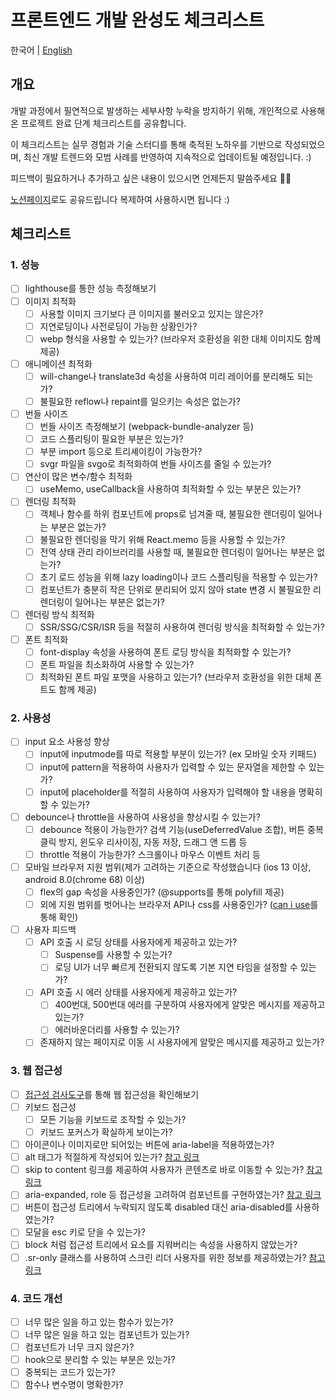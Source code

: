 # 프론트엔드 개발 완성도 체크리스트

한국어 | [English](./README-EN.md)

## 개요
개발 과정에서 필연적으로 발생하는 세부사항 누락을 방지하기 위해, 개인적으로 사용해온 프로젝트 완료 단계 체크리스트를 공유합니다. <br/>

이 체크리스트는 실무 경험과 기술 스터디를 통해 축적된 노하우를 기반으로 작성되었으며, 최신 개발 트렌드와 모범 사례를 반영하여 지속적으로 업데이트될 예정입니다. :) <br/>

피드백이 필요하거나 추가하고 싶은 내용이 있으시면 언제든지 말씀주세요 🙌🙌 <br/>

[노션페이지](https://private-crab-648.notion.site/19d9b72044de800ea6ced4e2f8d9e316?pvs=4)로도 공유드립니다 복제하여 사용하시면 됩니다 :)

## 체크리스트
### 1. 성능
- [ ] lighthouse를 통한 성능 측정해보기
- [ ] 이미지 최적화
    - [ ] 사용할 이미지 크기보다 큰 이미지를 불러오고 있지는 않은가?
    - [ ] 지연로딩이나 사전로딩이 가능한 상황인가?
    - [ ] webp 형식을 사용할 수 있는가? (브라우저 호환성을 위한 대체 이미지도 함께 제공)
- [ ] 애니메이션 최적화
    - [ ] will-change나 translate3d 속성을 사용하여 미리 레이어를 분리해도 되는가?
    - [ ] 불필요한 reflow나 repaint를 일으키는 속성은 없는가?
- [ ] 번들 사이즈
  - [ ] 번들 사이즈 측정해보기 (webpack-bundle-analyzer 등)
  - [ ] 코드 스플리팅이 필요한 부분은 있는가?
  - [ ] 부분 import 등으로 트리셰이킹이 가능한가?
  - [ ] svgr 파일을 svgo로 최적화하여 번들 사이즈를 줄일 수 있는가?
- [ ] 연산이 많은 변수/함수 최적화 
  - [ ] useMemo, useCallback을 사용하여 최적화할 수 있는 부분은 있는가?
- [ ] 렌더링 최적화 
  - [ ] 객체나 함수를 하위 컴포넌트에 props로 넘겨줄 때, 불필요한 렌더링이 일어나는 부분은 없는가?
  - [ ] 불필요한 렌더링을 막기 위해 React.memo 등을 사용할 수 있는가?
  - [ ] 전역 상태 관리 라이브러리를 사용할 때, 불필요한 렌더링이 일어나는 부분은 없는가? 
  - [ ] 초기 로드 성능을 위해 lazy loading이나 코드 스플리팅을 적용할 수 있는가?
  - [ ] 컴포넌트가 충분히 작은 단위로 분리되어 있지 않아 state 변경 시 불필요한 리렌더링이 일어나는 부분은 없는가? 
- [ ] 렌더링 방식 최적화
  - [ ] SSR/SSG/CSR/ISR 등을 적절히 사용하여 렌더링 방식을 최적화할 수 있는가?
- [ ] 폰트 최적화
  - [ ] font-display 속성을 사용하여 폰트 로딩 방식을 최적화할 수 있는가?
  - [ ] 폰트 파일을 최소화하여 사용할 수 있는가?
  - [ ] 최적화된 폰트 파일 포맷을 사용하고 있는가? (브라우저 호환성을 위한 대체 폰트도 함께 제공)

### 2. 사용성
- [ ] input 요소 사용성 향상
  - [ ] input에 inputmode를 따로 적용할 부분이 있는가? (ex 모바일 숫자 키패드)
  - [ ] input에 pattern을 적용하여 사용자가 입력할 수 있는 문자열을 제한할 수 있는가?
  - [ ] input에 placeholder를 적절히 사용하여 사용자가 입력해야 할 내용을 명확히 할 수 있는가?
- [ ] debounce나 throttle을 사용하여 사용성을 향상시킬 수 있는가?
  - [ ] debounce 적용이 가능한가? 검색 기능(useDeferredValue 조합), 버튼 중복 클릭 방지, 윈도우 리사이징, 자동 저장, 드래그 앤 드롭 등
  - [ ] throttle 적용이 가능한가? 스크롤이나 마우스 이벤트 처리 등
- [ ] 모바일 브라우저 지원 범위(제가 고려하는 기준으로 작성했습니다 (ios 13 이상, android 8.0(chrome 68) 이상)
  - [ ] flex의 gap 속성을 사용중인가? (@supports를 통해 polyfill 제공)
  - [ ] 외에 지원 범위를 벗어나는 브라우저 API나 css를 사용중인가? ([can i use](https://caniuse.com/)를 통해 확인)
- [ ] 사용자 피드백
  - [ ] API 호출 시 로딩 상태를 사용자에게 제공하고 있는가?
    - [ ] Suspense를 사용할 수 있는가?
    - [ ] 로딩 UI가 너무 빠르게 전환되지 않도록 기본 지연 타임을 설정할 수 있는가?
  - [ ] API 호출 시 에러 상태를 사용자에게 제공하고 있는가?
    - [ ] 400번대, 500번대 에러를 구분하여 사용자에게 알맞은 메시지를 제공하고 있는가?
    - [ ] 에러바운더리를 사용할 수 있는가?
  - [ ] 존재하지 않는 페이지로 이동 시 사용자에게 알맞은 메시지를 제공하고 있는가?

### 3. 웹 접근성
- [ ] [접근성 검사도구](https://catstanets.tistory.com/167)를 통해 웹 접근성을 확인해보기
- [ ] 키보드 접근성
  - [ ] 모든 기능을 키보드로 조작할 수 있는가?
  - [ ] 키보드 포커스가 확실하게 보이는가?
- [ ] 아이콘이나 이미지로만 되어있는 버튼에 aria-label을 적용하였는가?
- [ ] alt 태그가 적절하게 작성되어 있는가? [참고 링크](https://catstanets.tistory.com/142)
- [ ] skip to content 링크를 제공하여 사용자가 콘텐츠로 바로 이동할 수 있는가? [참고 링크](https://catstanets.tistory.com/152)
- [ ] aria-expanded, role 등 접근성을 고려하여 컴포넌트를 구현하였는가? [참고 링크](https://github.com/scottaohara/accessible_components)
- [ ] 버튼이 접근성 트리에서 누락되지 않도록 disabled 대신 aria-disabled를 사용하였는가?
- [ ] 모달을 esc 키로 닫을 수 있는가?
- [ ] block 처럼 접근성 트리에서 요소를 지워버리는 속성을 사용하지 않았는가?
- [ ] .sr-only 클래스를 사용하여 스크린 리더 사용자를 위한 정보를 제공하였는가? [참고 링크](https://catstanets.tistory.com/148)

### 4. 코드 개선
- [ ] 너무 많은 일을 하고 있는 함수가 있는가?
- [ ] 너무 많은 일을 하고 있는 컴포넌트가 있는가?
- [ ] 컴포넌트가 너무 크지 않은가?
- [ ] hook으로 분리할 수 있는 부분은 있는가?
- [ ] 중복되는 코드가 있는가?
- [ ] 함수나 변수명이 명확한가?
